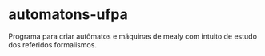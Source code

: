 # automatons-ufpa
Programa para criar autômatos e máquinas de mealy com intuito de estudo dos referidos formalismos.
